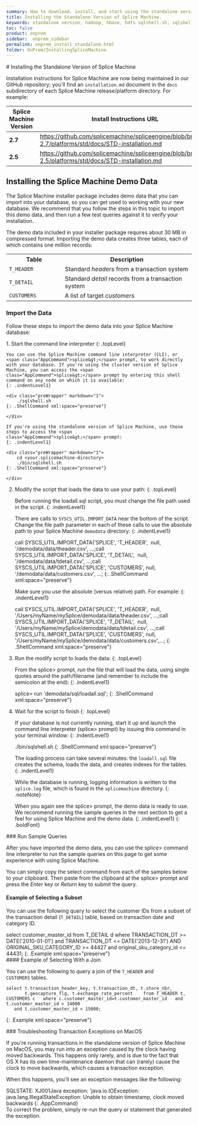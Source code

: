 ```yaml
---
summary: How to download, install, and start using the standalone version of Splice Machine.
title: Installing the Standalone Version of Splice Machine.
keywords: standalone version, hadoop, hbase, hdfs sqlshell.sh, sqlshell, download splice
toc: false
product: onprem
sidebar:  onprem_sidebar
permalink: onprem_install_standalone.html
folder: OnPrem/InstallingSpliceMachine
---
```

<section>
<div class="TopicContent" data-swiftype-index="true" markdown="1">
# Installing the Standalone Version of Splice Machine

Installation instructions for Splice Machine are now being maintained in our GitHub repository; you'll find an `installation.md` document in the `docs` subdirectory of each Splice Machine release/platform directory. For example:

<table>
    <col />
    <col />
    <thead>
        <tr>
            <th>Splice Machine Version</th>
            <th>Install Instructions URL</th>
        </tr>
    </thead>
    <tbody>
        <tr>
            <td rowspan="1"><strong>2.7</strong></td>
            <td><a href="https://github.com/splicemachine/spliceengine/blob/branch-2.7/platforms/std/docs/STD-installation.md">https://github.com/splicemachine/spliceengine/blob/branch-2.7/platforms/std/docs/STD-installation.md</a></td>
        </tr>
        <tr>
            <td rowspan="1"><strong>2.5</strong></td>
            <td><a href="https://github.com/splicemachine/spliceengine/blob/branch-2.5/platforms/std/docs/STD-installation.md">https://github.com/splicemachine/spliceengine/blob/branch-2.5/platforms/std/docs/STD-installation.md</a></td>
        </tr>
    </tbody>
</table>


## Installing the Splice Machine Demo Data

The Splice Machine installer package includes demo data that you can
import into your database, so you can get used to working with your new
database. We recommend that you follow the steps in this topic to import
this demo data, and then run a few test queries against it to verify
your installation.


The demo data included in your installer package requires about 30 MB in
compressed format. Importing the demo data creates three tables, each of
which contains one million records:

<table summary="Sample data tables">
                <col width="112px" />
                <col width="70%" />
                <tbody>
                    <tr>
                        <th>Table</th>
                        <th>Description</th>
                    </tr>
                    <tr>
                        <td><code>T_HEADER</code>
                        </td>
                        <td>Standard <em>headers</em> from a transaction system</td>
                    </tr>
                    <tr>
                        <td><code>T_DETAIL</code>
                        </td>
                        <td>Standard <em>detail</em> records from a transaction system</td>
                    </tr>
                    <tr>
                        <td><code>CUSTOMERS</code>
                        </td>
                        <td>A list of target <em>customers</em></td>
                    </tr>
                </tbody>
            </table>

### Import the Data

Follow these steps to import the demo data into your Splice Machine
database:

<div class="opsStepsList" markdown="1">
1.  Start the command line interpreter
    {: .topLevel}

    You can use the Splice Machine command line interpreter (CLI), or
    <span class="AppCommand">splice&gt;</span> prompt, to work directly
    with your database. If you're using the cluster version of Splice
    Machine, you can access the <span
    class="AppCommand">splice&gt;</span> prompt by entering this shell
    command on any node on which it is available:
    {: .indentLevel1}

    <div class="preWrapper" markdown="1">
        ./sqlshell.sh
    {: .ShellCommand xml:space="preserve"}

    </div>

    If you're using the standalone version of Splice Machine, use these
    steps to access the <span
    class="AppCommand">splice&gt;</span> prompt:
    {: .indentLevel1}

    <div class="preWrapper" markdown="1">
        cd <your.splicemachine-directory>
        ./bin/sqlshell.sh
    {: .ShellCommand xml:space="preserve"}

    </div>

2.  Modify the script that loads the data to use your path:
    {: .topLevel}

    Before running the <span class="AppCommand">loadall.sql</span>
    script, you must change the file path used in the script.
    {: .indentLevel1}

    There are calls to `SYSCS_UTIL.IMPORT_DATA` near the bottom of the
    script. Change the file path parameter in each of these calls to use
    the absolute path to your Splice Machine `demodata` directory:
    {: .indentLevel1}

    <div class="preWrapperWide" markdown="1">
        call SYSCS_UTIL.IMPORT_DATA('SPLICE', 'T_HEADER',  null, '<yourPath>/demodata/data/theader.csv', ...;call SYSCS_UTIL.IMPORT_DATA('SPLICE', 'T_DETAIL',  null, '<yourPath>/demodata/data/tdetail.csv', ...;call SYSCS_UTIL.IMPORT_DATA('SPLICE', 'CUSTOMERS', null, '<yourPath>/demodata/data/customers.csv', ...;
    {: .ShellCommand xml:space="preserve"}

    </div>

    Make sure you use the absolute (versus relative) path. For example:
    {: .indentLevel1}

    <div class="preWrapperWide" markdown="1">
        call SYSCS_UTIL.IMPORT_DATA('SPLICE', 'T_HEADER',  null, '/Users/myName/mySplice/demodata/data/theader.csv', ...;call SYSCS_UTIL.IMPORT_DATA('SPLICE', 'T_DETAIL',  null, '/Users/myName/mySplice/demodata/data/tdetail.csv', ...;call SYSCS_UTIL.IMPORT_DATA('SPLICE', 'CUSTOMERS', null, '/Users/myName/mySplice/demodata/data/customers.csv',...;
    {: .ShellCommand xml:space="preserve"}

    </div>

3.  Run the modify script to loads the data:
    {: .topLevel}

    From the <span class="AppCommand">splice&gt;</span> prompt, *run*
    the file that will load the data, using single quotes around the
    path/filename (and remember to include the semicolon at the end):
    {: .indentLevel1}

    <div class="preWrapper" markdown="1">
        splice> run 'demodata/sql/loadall.sql';
    {: .ShellCommand xml:space="preserve"}

    </div>

4.  Wait for the script to finish
    {: .topLevel}

    If your database is not currently running, start it up and launch
    the command line interpreter (<span
    class="AppCommand">splice&gt;</span> prompt) by issuing this command
    in your terminal window:
    {: .indentLevel1}

    <div class="preWrapper" markdown="1">
        ./bin/sqlshell.sh
    {: .ShellCommand xml:space="preserve"}

    </div>

    The loading process can take several minutes: the `loadall.sql` file
    creates the schema, loads the data, and creates indexes for the
    tables.
    {: .indentLevel1}

    While the database is running, logging information is written to the
    `splice.log` file, which is found in the `splicemachine` directory.
    {: .noteNote}

    When you again see the <span class="AppCommand">splice&gt;</span>
    prompt, the demo data is ready to use. We recommend running the
    sample queries in the next section to get a feel for using Splice
    Machine and the demo data.
    {: .indentLevel1}
{: .boldFont}

</div>
### Run Sample Queries

After you have imported the demo data, you can use the <span
class="AppCommand">splice&gt;</span> command line interpreter to run the
sample queries on this page to get some experience with using Splice
Machine.

You can simply copy the select command from each of the samples below to
your clipboard. Then paste from the clipboard at the <span
class="AppCommand">splice&gt;</span> prompt and press the *Enter* key or
*Return* key to submit the query.

#### Example of Selecting a Subset

You can use the following query to select the customer IDs from a subset
of the transaction detail (`T_DETAIL`) table, based on transaction date
and category ID.

<div class="preWrapperWide" markdown="1">
    select customer_master_id
       from T_DETAIL d
       where TRANSACTION_DT >= DATE('2010-01-01')
          and TRANSACTION_DT <= DATE('2013-12-31')
          AND ORIGINAL_SKU_CATEGORY_ID >= 44427
          and original_sku_category_id <= 44431;
{: .Example xml:space="preserve"}

</div>
#### Example of Selecting With a Join

You can use the following to query a join of the `T_HEADER` and
`CUSTOMERS` tables.

<div class="preWrapperWide" markdown="1">

    select t.transaction_header_key, t.transaction_dt, t.store_nbr,
           t.geocapture_flg, t.exchange_rate_percent    from T_HEADER t, CUSTOMERS c   where c.customer_master_id=t.customer_master_id   and t.customer_master_id > 14000
       and t.customer_master_id < 15000;
{: .Example xml:space="preserve"}

</div>
### Troubleshooting Transaction Exceptions on MacOS

If you're running transactions in the standalone version of
Splice Machine on MacOS, you may run into an exception caused by the
clock having moved backwards. This happens only rarely, and is due to
the fact that OS X has its own time-maintenance daemon that can (rarely)
cause the clock to move backwards, which causes a transaction exception.

When this happens, you'll see an exception messages like the following:

<div class="preWrapperWide" markdown="1">
    SQLSTATE: XJ001Java exception: 'java.io.IOException: java.lang.IllegalStateException: Unable to obtain timestamp, clock moved backwards
{: .AppCommand}

</div>
To correct the problem, simply re-run the query or statement that
generated the exception.

</div>
</section>
